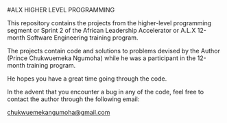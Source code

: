 #ALX HIGHER LEVEL PROGRAMMING

This repository contains the projects from the higher-level programming segment or Sprint 2 of the African Leadership Accelerator or A.L.X 12-month Software Engineering training program.

The projects contain code and solutions to problems devised by the Author (Prince Chukwuemeka Ngumoha) while he was a participant in the 12-month training program.

He hopes you have a great time going through the code.

In the advent that you encounter a bug in any of the code, feel free to contact the author through the following email:

<chukwuemekangumoha@gmail.com>
